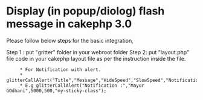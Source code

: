 # Display (in popup/diolog) flash message in cakephp 3.0

Please follow below steps for the basic integration,

Step 1 : put "gritter" folder in your webroot folder
Step 2: put "layout.php" file code in your cakephp layout file as per the instruction inside the file.

         * For Notification with alert.
         * glitterCallAlert("Title","Message","HideSpeed","SlowSpeed","NotificationClassName");
         * E.g glitterCallAlert("Notification :","Mayur GOdhani",5000,500,"my-sticky-class");                
